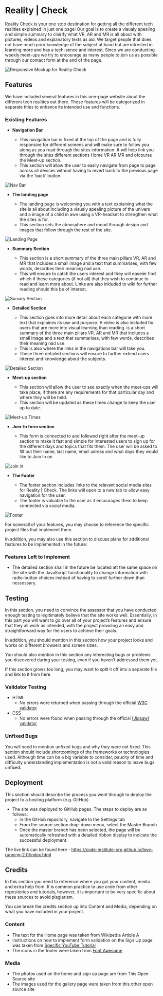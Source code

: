 # Reality | Check

Reality Check is your one stop destination for getting all the different tech realities explained in just one page! Our goal is to create a viaualy apealing and simple summary to clairify what VR, AR and MR is all about with pictures, videos and explanatory texts as aid. We target people that does not have much prior knowledge of the subject at hand but are intrested in learning more and has a tech-sence and interest. Since we are conducting weekly meet-ups we try to encourage as many people to join us as possible through our contact form at the end of the page.

![Responsive Mockup for Reality Check](https://github.com/lucyrush/readme-template/blob/master/media/love_running_mockup.png)

## Features 

We have included several features in this one-page website about the different tech realities out there. These features will be categorized in separate titles to enhance its intended use and functions.

### Existing Features

- __Navigation Bar__

  - This navigation bar is fixed at the top of the page and is fully responsive for different screens and will make sure to follow you along as you read through the sites information. It will help link you through the sites different sections Home VR AR MR and ofcourse the Meet-up section.
  - This section will allow the user to easily navigate from page to page across all devices without having to revert back to the previous page via the ‘back’ button. 

![Nav Bar](assets/images/readme-img/navbar-reality-check.JPG)

- __The landing page__

  - The landing page is welcoming you with a text explaining what the site is all about including a visualy apealing picture of the univers and a image of a child in awe using a VR-headset to strengthen what the sites is for.
  - This section sets the atmosphere and mood through design and images that follow through the rest of the site.

![Landing Page](assets/images/readme-img/landing-page-universe-img-reality-check.JPG)

- __Summary Section__

  - This section is a short summary of the three main pillars VR, AR and MR that includes a small image and a text that summarises, with few words, describes their meaning nad use.
  - This will ensure to catch the users interest and they will easeier find which if these categories (if not all) that they wish to continue to read and learn more about. Links are also inkluded to wiki for further reading should this be of interest.

![Sumary Section](assets/images/readme-img/summary-section-reality-check.JPG)

- __Detailed Section__

  - This section goes into more detail about each categorie with more text that explaines its use and purpose. A video is also included for users that are more into visual learning than reading. is a short summary of the three main pillars VR, AR and MR that includes a small image and a text that summarises, with few words, describes their meaning nad use.
  - This is also where the links in the navigations bar will take you.
  - These three detailed sections will ensure to further extend users interest and knowledge about the subjects.
 

![Detailed Section](assets/images/readme-img/detailed-section-vr-reality-check.JPG)

- __Meet-up section__

  - This section will allow the user to see exactly when the meet-ups will take place, if there are any requirements for that particular day and where they will be held. 
  - This section will be updated as these times change to keep the user up to date. 

![Meet-up Times](assets/images/readme-img/meet-up-section-reality-check.JPG)

- __Join-In form section__

  - This form is connected to and followed right after the meet-up section to make it fast and simple for interested users to sign up for the different days and topics that fits them. The user will be asked to fill out their name, last name, email adress and what days they would like to Join In on.

![Join In](assets/images/readme-img/contact-form-reality-check.JPG)

- __The Footer__ 

  - The footer section includes links to the relevant social media sites for Reality | Check. The links will open to a new tab to allow easy navigation for the user. 
  - The footer is valuable to the user as it encourages them to keep connected via social media.

![Footer](assets/images/readme-img/footer-reality-check.JPG)



For some/all of your features, you may choose to reference the specific project files that implement them.

In addition, you may also use this section to discuss plans for additional features to be implemented in the future:

### Features Left to Implement

- The detailed section shall in the future be located att the same space on the site with the JavaScript functionality to change information with radio-button choices instead of having to scroll further down than nessessary.

## Testing 

In this section, you need to convince the assessor that you have conducted enough testing to legitimately believe that the site works well. Essentially, in this part you will want to go over all of your project’s features and ensure that they all work as intended, with the project providing an easy and straightforward way for the users to achieve their goals.

In addition, you should mention in this section how your project looks and works on different browsers and screen sizes.

You should also mention in this section any interesting bugs or problems you discovered during your testing, even if you haven't addressed them yet.

If this section grows too long, you may want to split it off into a separate file and link to it from here.


### Validator Testing 

- HTML
  - No errors were returned when passing through the official [W3C validator](https://validator.w3.org/nu/?doc=https%3A%2F%2Fcode-institute-org.github.io%2Flove-running-2.0%2Findex.html)
- CSS
  - No errors were found when passing through the official [(Jigsaw) validator](https://jigsaw.w3.org/css-validator/validator?uri=https%3A%2F%2Fvalidator.w3.org%2Fnu%2F%3Fdoc%3Dhttps%253A%252F%252Fcode-institute-org.github.io%252Flove-running-2.0%252Findex.html&profile=css3svg&usermedium=all&warning=1&vextwarning=&lang=en#css)

### Unfixed Bugs

You will need to mention unfixed bugs and why they were not fixed. This section should include shortcomings of the frameworks or technologies used. Although time can be a big variable to consider, paucity of time and difficulty understanding implementation is not a valid reason to leave bugs unfixed. 

## Deployment

This section should describe the process you went through to deploy the project to a hosting platform (e.g. GitHub) 

- The site was deployed to GitHub pages. The steps to deploy are as follows: 
  - In the GitHub repository, navigate to the Settings tab 
  - From the source section drop-down menu, select the Master Branch
  - Once the master branch has been selected, the page will be automatically refreshed with a detailed ribbon display to indicate the successful deployment. 

The live link can be found here - https://code-institute-org.github.io/love-running-2.0/index.html 


## Credits 

In this section you need to reference where you got your content, media and extra help from. It is common practice to use code from other repositories and tutorials, however, it is important to be very specific about these sources to avoid plagiarism. 

You can break the credits section up into Content and Media, depending on what you have included in your project. 

### Content 

- The text for the Home page was taken from Wikipedia Article A
- Instructions on how to implement form validation on the Sign Up page was taken from [Specific YouTube Tutorial](https://www.youtube.com/)
- The icons in the footer were taken from [Font Awesome](https://fontawesome.com/)

### Media

- The photos used on the home and sign up page are from This Open Source site
- The images used for the gallery page were taken from this other open source site

